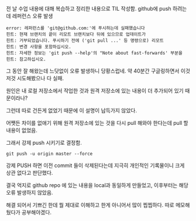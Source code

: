 전 날 수업 내용에 대해 복습하고 정리한 내용으로 TIL 작성함.
github에 push 하려는데 레퍼런스 오류 발생

```
error: 레퍼런스를 'git@github.com:'에 푸시하는데 실패했습니다
힌트: 현재 브랜치의 끝이 리모트 브랜치보다 뒤에 있으므로 업데이트가
힌트: 거부되었습니다. 푸시하기 전에 ('git pull ...' 등 명령으로) 리모트
힌트: 변경 사항을 포함하십시오.
힌트: 자세한 정보는 'git push --help'의 "Note about fast-forwards' 부분을
힌트: 참고하십시오.
```

그 동안 잘 해왔는데 느닷없이 오류 발생하니 당황스럽네.
약 40분간 구글링하면서 이것저것 시도해봤으나 다 실패.

원인은 내 로컬 저장소에서 작업한 것과 원격 저장소에 있는 내용이 더 추가되어 있기 때문이라나? 

그런데 따로 건든게 없었기 때문에 이 설명이 납득가지 않았다.

어쨋든 차이를 없애기 위해 원격 저장소에 있는 것을 다시 pull 해와야 한다는데 pull 할 내용이 없었음.

그래서 강제 push 시키기로 결정함.
```
git push -u origin master --force
```

강제 PUSH 하면 이전 commit 들이 삭제된다는데 지극히 개인적인 기록물이니 크게 상관 없다고 판단했다.

결국 억지로 github repo 에 있는 내용을 local과 동일하게 만들었고, 이후부터는 해당 오류 발생하지 않았음.

해결 되어서 기쁘긴 한데 뭘 제대로 이해하고 한게 아니어서 많이 찝찝하다.
따로 메모해뒀다가 공부해야겠다.



